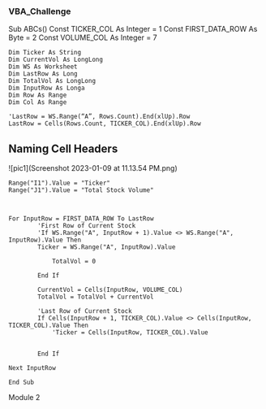 ### VBA_Challenge


Sub ABCs()
    Const TICKER_COL As Integer = 1
    Const FIRST_DATA_ROW As Byte = 2
    Const VOLUME_COL As Integer = 7
    
    Dim Ticker As String
    Dim CurrentVol As LongLong
    Dim WS As Worksheet
    Dim LastRow As Long
    Dim TotalVol As LongLong
    Dim InputRow As Longa
    Dim Row As Range
    Dim Col As Range
    
    'LastRow = WS.Range(“A”, Rows.Count).End(xlUp).Row
    LastRow = Cells(Rows.Count, TICKER_COL).End(xlUp).Row
   
   ## Naming Cell Headers
   
  ![pic1](Screenshot 2023-01-09 at 11.13.54 PM.png)
    
    Range("I1").Value = "Ticker"
    Range("J1").Value = "Total Stock Volume"
    
    
    
    For InputRow = FIRST_DATA_ROW To LastRow
            'First Row of Current Stock
            'If WS.Range("A", InputRow + 1).Value <> WS.Range("A", InputRow).Value Then
            Ticker = WS.Range("A", InputRow).Value
            
                TotalVol = 0
            
            End If
            
            CurrentVol = Cells(InputRow, VOLUME_COL)
            TotalVol = TotalVol + CurrentVol
            
            'Last Row of Current Stock
            If Cells(InputRow + 1, TICKER_COL).Value <> Cells(InputRow, TICKER_COL).Value Then
                'Ticker = Cells(InputRow, TICKER_COL).Value
    
            
            End If
    
    Next InputRow
    
    End Sub
Module 2
